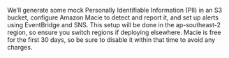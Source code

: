 We’ll generate some mock Personally Identifiable Information (PII) in an S3 bucket, configure Amazon Macie to detect and report it, and set up alerts using EventBridge and SNS.  This setup will be done in the ap-southeast-2 region, so ensure you switch regions if deploying elsewhere.  Macie is free for the first 30 days, so be sure to disable it within that time to avoid any charges.
